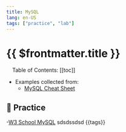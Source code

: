 ```yaml
---
title: MySQL
lang: en-US
tags: ["practice", "lab"]
---
```


# {{ $frontmatter.title }}


<uni-badge practice=true lab=true />

&nbsp;
&nbsp;
Table of Contents:
[[toc]]
&nbsp;
&nbsp;
- Examples collected from:
  - [MySQL Cheat Sheet](https://www.mysqltutorial.org/mysql-cheat-sheet.aspx)

## 🎯 Practice
-[W3 School MySQL](https://www.w3schools.com/mysql/exercise.asp)
sdsdssdsd {{tags}}

<TagLinks />
<TagBadge />